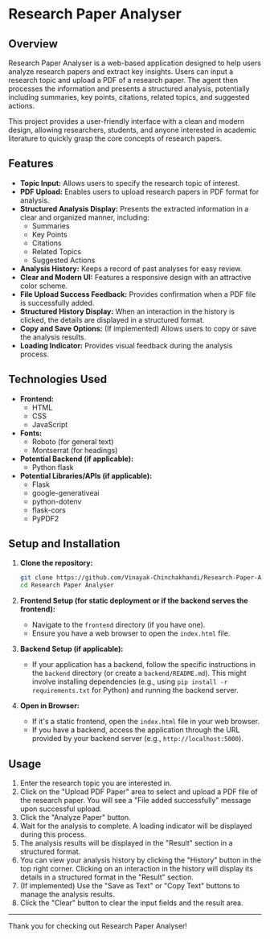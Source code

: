 # Research Paper Analyser

## Overview

Research Paper Analyser is a web-based application designed to help users analyze research papers and extract key insights. Users can input a research topic and upload a PDF of a research paper. The agent then processes the information and presents a structured analysis, potentially including summaries, key points, citations, related topics, and suggested actions.

This project provides a user-friendly interface with a clean and modern design, allowing researchers, students, and anyone interested in academic literature to quickly grasp the core concepts of research papers.

## Features

* **Topic Input:** Allows users to specify the research topic of interest.
* **PDF Upload:** Enables users to upload research papers in PDF format for analysis.
* **Structured Analysis Display:** Presents the extracted information in a clear and organized manner, including:
    * Summaries
    * Key Points
    * Citations
    * Related Topics
    * Suggested Actions
* **Analysis History:** Keeps a record of past analyses for easy review.
* **Clear and Modern UI:** Features a responsive design with an attractive color scheme.
* **File Upload Success Feedback:** Provides confirmation when a PDF file is successfully added.
* **Structured History Display:** When an interaction in the history is clicked, the details are displayed in a structured format.
* **Copy and Save Options:** (If implemented) Allows users to copy or save the analysis results.
* **Loading Indicator:** Provides visual feedback during the analysis process.

## Technologies Used

* **Frontend:**
    * HTML
    * CSS
    * JavaScript
* **Fonts:**
    * Roboto (for general text)
    * Montserrat (for headings)
* **Potential Backend (if applicable):**
    * Python flask
* **Potential Libraries/APIs (if applicable):**
    * Flask
    * google-generativeai
    * python-dotenv
    * flask-cors
    * PyPDF2

## Setup and Installation

1.  **Clone the repository:**
    ```bash
    git clone https://github.com/Vinayak-Chinchakhandi/Research-Paper-Analyser.git
    cd Research Paper Analyser

2.  **Frontend Setup (for static deployment or if the backend serves the frontend):**
    * Navigate to the `frontend` directory (if you have one).
    * Ensure you have a web browser to open the `index.html` file.

3.  **Backend Setup (if applicable):**
    * If your application has a backend, follow the specific instructions in the `backend` directory (or create a `backend/README.md`). This might involve installing dependencies (e.g., using `pip install -r requirements.txt` for Python) and running the backend server.

4.  **Open in Browser:**
    * If it's a static frontend, open the `index.html` file in your web browser.
    * If you have a backend, access the application through the URL provided by your backend server (e.g., `http://localhost:5000`).

## Usage

1.  Enter the research topic you are interested in.
2.  Click on the "Upload PDF Paper" area to select and upload a PDF file of the research paper. You will see a "File added successfully" message upon successful upload.
3.  Click the "Analyze Paper" button.
4.  Wait for the analysis to complete. A loading indicator will be displayed during this process.
5.  The analysis results will be displayed in the "Result" section in a structured format.
6.  You can view your analysis history by clicking the "History" button in the top right corner. Clicking on an interaction in the history will display its details in a structured format in the "Result" section.
7.  (If implemented) Use the "Save as Text" or "Copy Text" buttons to manage the analysis results.
8.  Click the "Clear" button to clear the input fields and the result area.

---

Thank you for checking out Research Paper Analyser!
